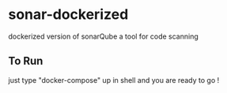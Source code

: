 # sonar-dockerized

dockerized version of sonarQube a tool for code scanning 

## To Run

just type "docker-compose" up in shell and you are ready to go !